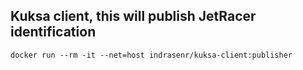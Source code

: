 ## Kuksa client, this will publish JetRacer identification
```
docker run --rm -it --net=host indrasenr/kuksa-client:publisher
```